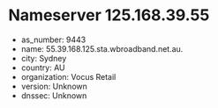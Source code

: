 # Nameserver 125.168.39.55

* as_number: 9443
* name: 55.39.168.125.sta.wbroadband.net.au.
* city: Sydney
* country: AU
* organization: Vocus Retail
* version: Unknown
* dnssec: Unknown
